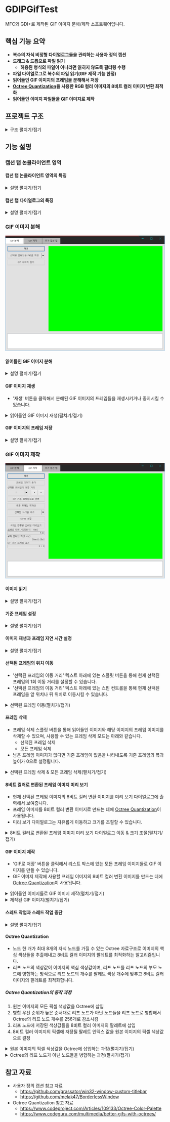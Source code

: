 # GDIPGifTest

MFC와 GDI+로 제작된 GIF 이미지 분해/제작 소프트웨어입니다.

## 핵심 기능 요약
* **복수의 자식 비정형 다이얼로그들을 관리하는 사용자 정의 캡션**
* **드래그 & 드롭으로 파일 읽기**
  - **허용된 형식의 파일이 아니라면 읽히지 않도록 필터링 수행**
* **파일 다이얼로그로 복수의 파일 읽기(GIF 제작 기능 한정)**
* **읽어들인 GIF 이미지의 프레임을 분해해서 저장**
* **[Octree Quantization](#octree-quantization)을 사용한 RGB 컬러 이미지의 8비트 컬러 이미지 변환 최적화**
* **읽어들인 이미지 파일들을 GIF 이미지로 제작**

## 프로젝트 구조

<details>
  <summary>구조 펼치기/접기</summary><br>

* GDIPGifTestDlg.h
  - 캡션 탭 다이얼로그(자식 비정형 다이얼로그)들을 관리하는 프로그램의 메인 다이얼로그입니다.
* GifDasmDlg.h
  - GIF 이미지 분해 기능을 제공하는 캡션 탭 다이얼로그입니다.
* GifAsmDlg.h
  - GIf 이미지 제작 기능을 제공하는 캡션 탭 다이얼로그입니다.
* GifExtraDlg.h
  - 메인 다이얼로그와의 메시지 통신만을 수행하는 캡션 탭 다이얼로그입니다.
* ProgressDlg.h
  - 작업 스레드의 작업 진행 상태를 확인하는 용도로 사용되는 다이얼로그입니다.
  - GifAsmDlg 다이얼로그에서만 사용됩니다.
* PreviewDlg.h
  - 특정 이미지의 8비트 컬러 변환 결과를 보여주는 용도로 사용되는 다이얼로그입니다.
  - GifAsmDlg 다이얼로그에서만 사용됩니다.
* TXYC_CAPTION_GDIP.h
  - TXYC_CustomCaption, TXYC_GDIP, TXYC_ListBox, TXYC_CustomProgress 클래스와 TXYC_CaptionControl.h 헤더 파일을 묶은 정적 라이브러리입니다.
  - 미리 컴파일된 헤더 안에 포함시킨 상태로 사용합니다.
* TXYC_CustomCaption.h
  - 캡션 탭 다이얼로그 관리 기능을 제공하는 클래스입니다.
  - 메인 다이얼로그는 CDialog 클래스와 이 클래스를 다중상속 받습니다.
* TXYC_CaptionControl.h
  - 메인 다이얼로그와 캡션 탭 다이얼로그 간의 통신에 사용할 메시지 번호들입니다.
* TXYC_GDIP.h
  - GDI+ 기능들을 제공하는 클래스입니다.
* TXYC_ListBox.h
  - CListBox 클래스를 상속 받은 사용자 정의 리스트 박스 클래스입니다.
* TXYC_ThumbnailList.h
  - TXYC_ListBox 클래스를 상속 받은 사용자 정의 리스트 박스 클래스입니다.
  - 읽어들인 GIF 이미지 프레임들의 섬네일을 보여주는 용도로 사용됩니다.
  - GifDasmDlg 다이얼로그에서만 사용됩니다.
* TXYC_FrameList.h
  - TXYC_ListBox 클래스를 상속 받은 사용자 정의 리스트 박스 클래스입니다.
  - 읽어들인 이미지들의 섬네일을 보여주는 용도로 사용됩니다.
  - GIF 이미지 제작에 사용할 이미지 데이터를 보관하는 용도로 사용됩니다.
  - GifAsmDlg 다이얼로그에서만 사용됩니다.
* TXYC_FrameThreadData.h
  - 작업 스레드가 사용할 함수들이 선언되어 있습니다.
  - 작업 스레드가 사용할 데이터 구조체가 선언되어 있습니다.
  - 사용할 벡터 자료구조의 자료형이 선언되어 있습니다.
  - GifAsmDlg 다이얼로그와 작업 진행 상태 확인 다이얼로그에서만 사용됩니다.
* TXYC_CustomProgress.h
  - GDI+ 출력을 사용하는 사용자 정의 프로그레스 컨트롤 윈도우입니다.
  - 작업 진행 상태 확인 다이얼로그에서만 사용됩니다.
* TXYC_RectPositionFunc.h
  - 사각형 영역의 종횡비를 유지하면서 다른 사각형 영역의 정중앙에 위치시키는 함수들입니다.
* TXYC_OctreeQuantizer.h
  - [Octree Quantization](#octree-quantization) 기능을 제공하는 클래스입니다.
  - GifAsmDlg 다이얼로그의 작업 스레드에서만 사용됩니다.

</details>

## 기능 설명

### 캡션 탭 논클라이언트 영역

#### 캡션 탭 논클라이언트 영역의 특징

<details>
  <summary>설명 펼치기/접기</summary><br>

* 캡션 영역까지 확장된 메인 다이얼로그의 클라이언트 영역 일부 공간을 논클라이언트 영역으로 지정해서 사용합니다.
* 메인 다이얼로그에서 추가한 자식 다이얼로그 개수만큼의 캡션 탭이 생성됩니다.
* 메인 다이얼로그의 크기를 변경하면 캡션 탭 다이얼로그의 크기가 메인 다이얼로그의 크기에 맞게 변경됩니다.
* 캡션 탭 기능을 제외한 나머지 기능들은 아래와 같이 일반적인 윈도우 논클라이언트 영역의 기능과 동일합니다.
  - 논클라이언트 영역을 드래그해서 윈도우 이동
  - 윈도우 테두리를 드래그해서 윈도우 크기 조정
  - 윈도우를 흔들어서 나머지 윈도우들 모두 최소화
  - 최소화/최대화/닫기 버튼 동작
  - Aero Snap(윈도우 키 + 방향 키) 등등...

</details>

#### 캡션 탭 다이얼로그의 특징

<details>
  <summary>설명 펼치기/접기</summary><br>

* 캡션 탭 다이얼로그는 캡션 영역이 없고 WS_CHILD 속성을 가진 메인 다이얼로그의 자식 비정형 다이얼로그입니다.
* 캡션 탭 다이얼로그들 간의 연관성과 결합도가 낮기 때문에 서로 다른 기능을 수행하는 다이얼로그들을 캡션 탭 다이얼로그로 사용하기 편리합니다.
* 아래와 같은 방법들을 통해 다른 캡션 탭 다이얼로그로 이동할 수 있습니다.
  - 캡션 탭을 마우스로 클릭
  - Ctrl + Tab 또는 Ctrl + Shift + Tab 키 조합의 입력

<details>
  <summary>마우스로 캡션 탭을 클릭해서 다른 캡션 탭으로 이동(펼치기/접기)</summary><br>

![CaptionTabMouseDemo](https://raw.githubusercontent.com/toxync/GDIPGifTest/master/demo_images/caption_tab_mouse_demo.gif)

</details>

<details>
  <summary>단축키 조합을 입력해서 다른 캡션 탭으로 이동(펼치기/접기)</summary><br>

![CaptionTabKeyDemo](https://raw.githubusercontent.com/toxync/GDIPGifTest/master/demo_images/caption_tab_key_demo.gif)

</details>

</details>

### GIF 이미지 분해

![GifDasmDlg](https://raw.githubusercontent.com/toxync/GDIPGifTest/master/demo_images/GifDasmDlg_img.png)

#### 읽어들인 GIF 이미지 분해

<details>
  <summary>설명 펼치기/접기</summary><br>

* GIF 이미지를 읽어들이면 프레임 개수만큼의 프레임 섬네일 표시용 리스트 박스 항목이 만들어집니다.
* GIF 이미지를 읽어들이는 방법들은 아래와 같습니다.
  - GIF 이미지를 드래그 & 드롭
  - 'GIF 이미지 찾기' 버튼 클릭

<details>
  <summary>드래그 & 드롭으로 GIF 이미지 읽기(펼치기/접기)</summary><br>

![LoadGifDemo](https://raw.githubusercontent.com/toxync/GDIPGifTest/master/demo_images/load_gif_demo.gif)

</details>

</details>

#### GIF 이미지 재생

* '재생' 버튼을 클릭해서 분해된 GIF 이미지의 프레임들을 재생시키거나 중지시킬 수 있습니다.

<details>
  <summary>읽어들인 GIF 이미지 재생(펼치기/접기)</summary><br>

![PlayGifDemo](https://raw.githubusercontent.com/toxync/GDIPGifTest/master/demo_images/play_gif_demo.gif)

</details>

#### GIF 이미지의 프레임 저장

<details>
  <summary>설명 펼치기/접기</summary><br>

* 프레임 저장 스플릿 버튼을 통해 프레임 저장 모드를 변경할 수 있으며, 사용할 수 있는 프레임 저장 모드는 아래와 같습니다.
  - 현재 선택된 프레임만 PNG 이미지로 저장
  - 모든 프레임들을 PNG 이미지로 저장

<details>
  <summary>읽어들인 GIF 이미지의 모든 프레임 저장(펼치기/접기)</summary><br>

![SaveGifDemo](https://raw.githubusercontent.com/toxync/GDIPGifTest/master/demo_images/save_gif_demo.gif)

</details>

* 분해된 GIF 이미지의 모든 프레임들을 저장하면 분해된 GIF 이미지의 모든 프레임들이 저장된 폴더가 생성됩니다.
  - 생성된 폴더의 이름은 읽어들인 GIF 이미지의 파일 이름과 동일합니다.

<details>
  <summary>읽어들인 GIF 이미지의 모든 프레임 저장 결과(펼치기/접기)</summary><br>

![GifSaveAllFrameResult](https://raw.githubusercontent.com/toxync/GDIPGifTest/master/demo_images/gif_save_all_frame_result.png)

</details>

</details>

### GIF 이미지 제작

![GifAsmDlg](https://raw.githubusercontent.com/toxync/GDIPGifTest/master/demo_images/GifAsmDlg_img.png)

#### 이미지 읽기

<details>
  <summary>설명 펼치기/접기</summary><br>

* 이미지를 읽어들이면 원본 이미지와 원본 이미지 기반의 프레임 이미지가 저장된 리스트 박스 항목이 만들어집니다.
  - 프레임 이미지는 기준 프레임과 동일한 크기로 생성됩니다.
* GIF 이미지 제작에 사용할 이미지를 읽어들이는 방법들은 아래와 같습니다.
  - 이미지 파일을 드래그 & 드롭
  - '프레임 이미지 추가' 버튼 클릭

<details>
  <summary>드래그 & 드롭으로 이미지 파일 읽기(펼치기/접기)</summary><br>

![LoadImageDemo](https://raw.githubusercontent.com/toxync/GDIPGifTest/master/demo_images/load_image_demo.gif)

</details>

</details>

#### 기준 프레임 설정

<details>
  <summary>설명 펼치기/접기</summary><br>

* 제일 먼저 읽어들인 이미지가 기준 프레임으로 설정됩니다.
* 'GIF 기준 프레임으로 설정' 버튼을 클릭해서 현재 선택된 이미지를 기준 프레임으로 설정할 수 있습니다.
* 기준 프레임과 화면비가 다른 이미지를 읽어들였다면 읽어들인 이미지의 프레임 이미지는 해당 이미지의 화면비를 유지하기 위해 레터 박스가 추가된 상태로 만들어집니다.
* 기준 프레임이 설정될 때마다 기준 프레임 크기 에디트 컨트롤에 설정된 기준 프레임의 크기가 표시됩니다.

<details>
  <summary>제작될 GIF 이미지의 기준 프레임 변경(펼치기/접기)</summary><br>

![ResetBaseFrameDemo](https://raw.githubusercontent.com/toxync/GDIPGifTest/master/demo_images/reset_base_frame_demo.gif)

</details>

</details>

#### 이미지 재생과 프레임 지연 시간 설정

<details>
  <summary>설명 펼치기/접기</summary><br>

* '재생' 버튼을 클릭해서 GIF 이미지 제작에 사용할 이미지들을 재생시키거나 중지시킬 수 있으며, 현재 설정된 프레임 지연 시간이 재생 지연 시간입니다.
* 프레임 지연 시간 에디트 컨트롤과 연결된 스핀 컨트롤로 프레임 지연 시간을 변경할 수 있으며 스핀 컨트롤의 조작 방법은 아래와 같습니다.
  - 스핀 컨트롤 버튼을 마우스로 클릭
  - 프레임 지연 시간 에디트 컨트롤에 포커스가 있는 상태로 위아래 방향 키를 입력
  - 프레임 지연 시간 에디트 컨트롤에 포커스가 있는 상태로 마우스 휠을 회전
* 프레임 지연 시간이 변경될 때마다 변경된 프레임 지연 시간의 실제 프레임 지연 시간이 자동으로 표시됩니다.

<details>
  <summary>프레임 이미지 재생 & 프레임 지연 시간 변경(펼치기/접기)</summary><br>

![PlayFrameDemo](https://raw.githubusercontent.com/toxync/GDIPGifTest/master/demo_images/play_frame_demo.gif)

</details>

</details>

#### 선택된 프레임의 위치 이동

* '선택된 프레임의 이동 거리' 텍스트 아래에 있는 스플릿 버튼을 통해 현재 선택된 프레임의 1회 이동 거리를 설정할 수 있습니다.
* '선택된 프레임의 이동 거리' 텍스트 아래에 있는 스핀 컨트롤을 통해 현재 선택된 프레임을 앞 위치나 뒤 위치로 이동시킬 수 있습니다.

<details>
  <summary>선택된 프레임 이동(펼치기/접기)</summary><br>

![ShiftFrameDemo](https://raw.githubusercontent.com/toxync/GDIPGifTest/master/demo_images/shift_frame_demo.gif)

</details>

#### 프레임 삭제

* 프레임 삭제 스플릿 버튼을 통해 읽어들인 이미지와 해당 이미지의 프레임 이미지를 삭제할 수 있으며, 사용할 수 있는 프레임 삭제 모드는 아래와 같습니다.
  - 선택된 프레임 삭제
  - 모든 프레임 삭제
* 남은 프레임 이미지가 없다면 기준 프레임이 없음을 나타내도록 기준 프레임의 폭과 높이가 0으로 설정됩니다.

<details>
  <summary>선택된 프레임 삭제 & 모든 프레임 삭제(펼치기/접기)</summary><br>

![RemoveFrameDemo](https://raw.githubusercontent.com/toxync/GDIPGifTest/master/demo_images/remove_frame_demo.gif)

</details>

#### 8비트 컬러로 변환된 프레임 이미지 미리 보기

* 현재 선택된 프레임 이미지의 8비트 컬러 변환 이미지를 미리 보기 다이얼로그에 출력해서 보여줍니다.
* 프레임 이미지를 8비트 컬러 변환 이미지로 만드는 데에 [Octree Quantization](#octree-quantization)이 사용됩니다.
* 미리 보기 다이얼로그는 자유롭게 이동하고 크기를 조절할 수 있습니다.

<details>
  <summary>8비트 컬러로 변환된 프레임 이미지 미리 보기 다이얼로그 이동 & 크기 조절(펼치기/접기)</summary><br>

![ConvertPreviewDemo](https://raw.githubusercontent.com/toxync/GDIPGifTest/master/demo_images/convert_preview_demo.gif)

</details>

#### GIF 이미지 제작

* 'GIF로 저장' 버튼을 클릭해서 리스트 박스에 있는 모든 프레임 이미지들로 GIF 이미지를 만들 수 있습니다.
* GIF 이미지 제작에 사용할 프레임 이미지의 8비트 컬러 변환 이미지를 만드는 데에 [Octree Quantization](#octree-quantization)이 사용됩니다.

<details>
  <summary>읽어들인 이미지들로 GIF 이미지 제작(펼치기/접기)</summary><br>

![CreateGifDemo](https://raw.githubusercontent.com/toxync/GDIPGifTest/master/demo_images/create_gif_demo.gif)

</details>

<details>
  <summary>제작된 GIF 이미지(펼치기/접기)</summary><br>

![CreatedGifResult](https://raw.githubusercontent.com/toxync/GDIPGifTest/master/demo_images/octree_add_color.gif)

</details>

#### 스레드 작업과 스레드 작업 중단

<details>
  <summary>설명 펼치기/접기</summary><br>

* 스레드를 통해 실행되는 작업들은 아래와 같습니다.
  - 이미지 읽기
  - 기준 프레임 변경
  - 8비트 컬러로 변환된 프레임 미리 보기
  - GIF 이미지 제작
* 스레드가 실행되면 작업 진행 상태를 보여주는 다이얼로그가 만들어지며, 스레드의 작업 한 개가 완료될 때마다 작업 상태 표시 다이얼로그의 프로그레스 바 진행도가 증가합니다.
* 스레드가 실행되는 도중에는 작업표시줄 아이콘 메뉴의 '창 닫기' 명령으로 메인 다이얼로그가 닫히지 않습니다.

<details>
  <summary>스레드 실행 도중 창 닫기 방지(펼치기/접기)</summary><br>

![WindowClosePreventionDemo](https://raw.githubusercontent.com/toxync/GDIPGifTest/master/demo_images/window_close_prevention_demo.gif)

</details>

* 작업 상태 표시 다이얼로그의 '작업 중단' 버튼을 클릭하면 스레드가 진행하던 작업을 강제로 종료시킬 수 있습니다.
  - 이미지 읽기 작업은 스레드가 강제로 종료되면 프레임 이미지 생성을 완료한 이미지까지만 읽어들입니다.
  - 이미지 읽기 작업을 제외한 나머지 스레드 작업들은 스레드가 강제로 종료되면 완료된 작업을 마무리하지 않고 모두 버립니다.

<details>
  <summary>이미지 읽기 작업 도중 작업 강제 종료(펼치기/접기)</summary><br>

![LoadAbortDemo](https://raw.githubusercontent.com/toxync/GDIPGifTest/master/demo_images/load_abort_demo.gif)

</details>

<details>
  <summary>제작될 GIF 이미지의 기준 프레임 변경 작업 도중 작업 강제 종료(펼치기/접기)</summary><br>

![ResetBaseAbortDemo](https://raw.githubusercontent.com/toxync/GDIPGifTest/master/demo_images/reset_base_abort_demo.gif)

</details>

</details>

#### Octree Quantization

* 노드 한 개가 최대 8개의 자식 노드를 가질 수 있는 Octree 자료구조로 이미지의 핵심 색상들을 추출해내고 8비트 컬러 이미지의 팔레트를 최적화하는 알고리즘입니다.
* 리프 노드의 색상값이 이미지의 핵심 색상값이며, 리프 노드를 리프 노드의 부모 노드에 병합하는 방식으로 리프 노드의 개수를 팔레트 색상 개수에 맞추고 8비트 컬러 이미지의 팔레트를 최적화합니다.

##### Octree Quantization의 동작 과정
1. 원본 이미지의 모든 픽셀 색상값을 Octree에 삽입
2. 병합 우선 순위가 높은 순서대로 리프 노드가 아닌 노드들을 리프 노드로 병합해서 Octree의 리프 노드 개수를 256개로 감소시킴
3. 리프 노드에 저장된 색상값들을 8비트 컬러 이미지의 팔레트에 삽입
4. 8비트 컬러 이미지의 픽셀에 저장될 팔레트 인덱스 값을 원본 이미지의 픽셀 색상값으로 결정

<details>
  <summary>원본 이미지의 픽셀 색상값을 Octree에 삽입하는 과정(펼치기/접기)</summary><br>

* 이미지 출처: 자체 제작

![OctreeAddColor00](https://raw.githubusercontent.com/toxync/GDIPGifTest/master/demo_images/octree_add_color_00.PNG)
- - - -
![OctreeAddColor01](https://raw.githubusercontent.com/toxync/GDIPGifTest/master/demo_images/octree_add_color_01.PNG)
- - - -
![OctreeAddColor02](https://raw.githubusercontent.com/toxync/GDIPGifTest/master/demo_images/octree_add_color_02.PNG)
- - - -
![OctreeAddColor03](https://raw.githubusercontent.com/toxync/GDIPGifTest/master/demo_images/octree_add_color_03.PNG)
- - - -
![OctreeAddColor04](https://raw.githubusercontent.com/toxync/GDIPGifTest/master/demo_images/octree_add_color_04.PNG)
- - - -
![OctreeAddColor05](https://raw.githubusercontent.com/toxync/GDIPGifTest/master/demo_images/octree_add_color_05.PNG)
- - - -
![OctreeAddColor06](https://raw.githubusercontent.com/toxync/GDIPGifTest/master/demo_images/octree_add_color_06.PNG)
- - - -
![OctreeAddColor07](https://raw.githubusercontent.com/toxync/GDIPGifTest/master/demo_images/octree_add_color_07.PNG)
- - - -
![OctreeAddColor08](https://raw.githubusercontent.com/toxync/GDIPGifTest/master/demo_images/octree_add_color_08.PNG)
- - - -
![OctreeAddColor09](https://raw.githubusercontent.com/toxync/GDIPGifTest/master/demo_images/octree_add_color_09.PNG)

</details>

<details>
  <summary> Octree의 리프 노드가 아닌 노드들을 병합하는 과정(펼치기/접기)</summary><br>

* 이미지 출처: 자체 제작

![OctreeReduction00](https://raw.githubusercontent.com/toxync/GDIPGifTest/master/demo_images/octree_reduction_00.PNG)
- - - -
![OctreeReduction01](https://raw.githubusercontent.com/toxync/GDIPGifTest/master/demo_images/octree_reduction_01.PNG)
- - - -
![OctreeReduction02](https://raw.githubusercontent.com/toxync/GDIPGifTest/master/demo_images/octree_reduction_02.PNG)
- - - -
![OctreeReduction03](https://raw.githubusercontent.com/toxync/GDIPGifTest/master/demo_images/octree_reduction_03.PNG)
- - - -
![OctreeReduction04](https://raw.githubusercontent.com/toxync/GDIPGifTest/master/demo_images/octree_reduction_04.PNG)
- - - -
![OctreeReduction05](https://raw.githubusercontent.com/toxync/GDIPGifTest/master/demo_images/octree_reduction_05.PNG)
- - - -
![OctreeReduction06](https://raw.githubusercontent.com/toxync/GDIPGifTest/master/demo_images/octree_reduction_06.PNG)

</details>

## 참고 자료

* 사용자 정의 캡션 참고 자료
  - https://github.com/grassator/win32-window-custom-titlebar
  - https://github.com/melak47/BorderlessWindow
* Octree Quantization 참고 자료
  - https://www.codeproject.com/Articles/109133/Octree-Color-Palette
  - https://www.codeguru.com/multimedia/better-gifs-with-octrees/
